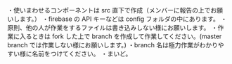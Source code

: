 ・使いまわせるコンポーネントは src 直下で作成（メンバーに報告の上でお願いします。）
・firebase の API キーなどは config フォルダの中にあります。
・原則、他の人が作業をするファイルは書き込みしない様にお願いします。
・作業に入るときは fork した上で branch を作成して作業してください。(master branch では作業しない様にお願いします。)
・branch 名は極力作業がわかりやすい様に名前をつけてください。
・まいど。
